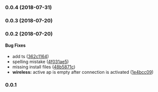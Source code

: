 <a name="0.0.4"></a>
### 0.0.4 (2018-07-31)




<a name="0.0.3"></a>
### 0.0.3 (2018-07-20)




<a name="0.0.2"></a>
### 0.0.2 (2018-07-20)


#### Bug Fixes

*   add ts ([362c1164](362c1164))
*   spelling mistake ([4f031ae5](4f031ae5))
*   missing install files ([48b5871c](48b5871c))
* **wireless:**  active ap is empty after connection is activated ([1e4bcc09](1e4bcc09))



### 0.0.1
